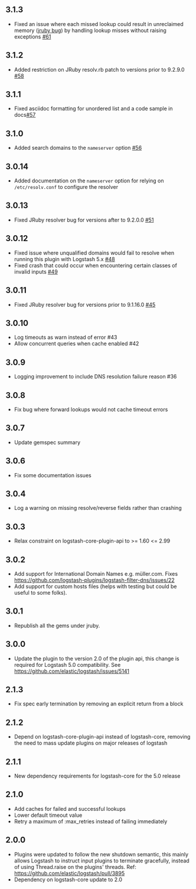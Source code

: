 ## 3.1.3
  - Fixed an issue where each missed lookup could result in unreclaimed memory ([jruby bug](https://github.com/jruby/jruby/issues/6015)) by handling lookup misses without raising exceptions [#61](https://github.com/logstash-plugins/logstash-filter-dns/pull/61)

## 3.1.2
  - Added restriction on JRuby resolv.rb patch to versions prior to 9.2.9.0 [#58](https://github.com/logstash-plugins/logstash-filter-dns/pull/58)

## 3.1.1
  - Fixed asciidoc formatting for unordered list and a code sample in docs[#57](https://github.com/logstash-plugins/logstash-filter-dns/pull/57)

## 3.1.0
  - Added search domains to the `nameserver` option [#56](https://github.com/logstash-plugins/logstash-filter-dns/pull/56)

## 3.0.14
  - Added documentation on the `nameserver` option for relying on `/etc/resolv.conf` to configure the resolver

## 3.0.13
  - Fixed JRuby resolver bug for versions after to 9.2.0.0 [#51](https://github.com/logstash-plugins/logstash-filter-dns/pull/51)

## 3.0.12
  - Fixed issue where unqualified domains would fail to resolve when running this plugin with Logstash 5.x [#48](https://github.com/logstash-plugins/logstash-filter-dns/pull/48)
  - Fixed crash that could occur when encountering certain classes of invalid inputs [#49](https://github.com/logstash-plugins/logstash-filter-dns/pull/49)

## 3.0.11
  - Fixed JRuby resolver bug for versions prior to 9.1.16.0 [#45](https://github.com/logstash-plugins/logstash-filter-dns/pull/45)

## 3.0.10
  - Log timeouts as warn instead of error #43
  - Allow concurrent queries when cache enabled #42

## 3.0.9
  - Logging improvement to include DNS resolution failure reason #36

## 3.0.8
  - Fix bug where forward lookups would not cache timeout errors

## 3.0.7
  - Update gemspec summary

## 3.0.6
  - Fix some documentation issues

## 3.0.4
  - Log a warning on missing resolve/reverse fields rather than crashing

## 3.0.3
  - Relax constraint on logstash-core-plugin-api to >= 1.60 <= 2.99

## 3.0.2
  - Add support for International Domain Names e.g. müller.com. Fixes https://github.com/logstash-plugins/logstash-filter-dns/issues/22
  - Add support for custom hosts files (helps with testing but could be useful to some folks).

## 3.0.1
  - Republish all the gems under jruby.

## 3.0.0
  - Update the plugin to the version 2.0 of the plugin api, this change is required for Logstash 5.0 compatibility. See https://github.com/elastic/logstash/issues/5141

## 2.1.3
  - Fix spec early termination by removing an explicit return from a block

## 2.1.2
  - Depend on logstash-core-plugin-api instead of logstash-core, removing the need to mass update plugins on major releases of logstash

## 2.1.1
  - New dependency requirements for logstash-core for the 5.0 release

## 2.1.0
 - Add caches for failed and successful lookups
 - Lower default timeout value
 - Retry a maximum of :max_retries instead of failing immediately

## 2.0.0
 - Plugins were updated to follow the new shutdown semantic, this mainly allows Logstash to instruct input plugins to terminate gracefully,
   instead of using Thread.raise on the plugins' threads. Ref: https://github.com/elastic/logstash/pull/3895
 - Dependency on logstash-core update to 2.0

